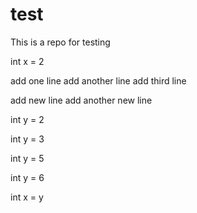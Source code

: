 # test
This is a repo for testing

int x = 2

add one line
add another line
add third line

add new line
add another new line

int y = 2

int y = 3

int y = 5

int y = 6

int x = y
